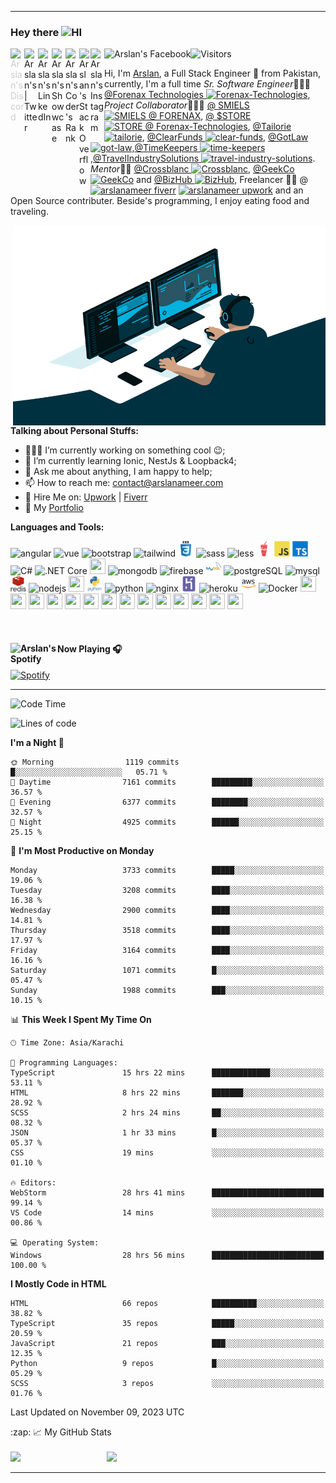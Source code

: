 <hr/>

### Hey there <img src="https://media.giphy.com/media/hvRJCLFzcasrR4ia7z/giphy.gif" width="25px" height="25px" alt="HI">
<a href="https://discord.gg/ArslanAmeer#5079" style="color: #ccc">
  <img align="left" alt="Arslan's Discord" style="color: #ccc" width="22px" src="https://cdn.worldvectorlogo.com/logos/discord.svg" />
</a>
<a href="https://twitter.com/ThELeGenD_Says">
  <img align="left" alt="Arslan's | Twitter" width="22px" src="https://cdn-icons-png.flaticon.com/512/124/124021.png" />
</a>
<a href="https://www.linkedin.com/in/arslanameer/">
  <img align="left" alt="Arslan's LinkedIn" width="22px" src="https://cdn.worldvectorlogo.com/logos/linkedin-icon-2.svg" />
</a>
<a href="https://www.showwcase.com/arslanameer">
  <img align="left" alt="Arslan's Showwcase" width="22px" src="https://res.cloudinary.com/crunchbase-production/image/upload/c_lpad,h_170,w_170,f_auto,b_white,q_auto:eco,dpr_1/jx4jznjkforzn6euhepo" />
</a>
<a href="https://profile.codersrank.io/user/arslanameer">
  <img align="left" alt="Arslan's Coder's Rank" width="22px" src="https://seeklogo.com/images/C/codersrank-logo-31F4344B52-seeklogo.com.png" />
</a>
<a href="https://stackoverflow.com/users/9195105/arslan-ameer">
  <img align="left" alt="Arslan's Stack Overflow" width="18px" src="https://cdn.worldvectorlogo.com/logos/stack-overflow.svg" />
</a>
<a href="https://www.instagram.com/lk2712/">
  <img align="left" alt="Arslan's Instagram" width="22px" src="https://cdn.worldvectorlogo.com/logos/instagram-2016-5.svg" />
</a>
<a href="https://www.facebook.com/arslanameer2712">
  <img align="left" alt="Arslan's Facebook" height="22px" src="https://cdn.worldvectorlogo.com/logos/facebook-4.svg" />
</a>

![Visitors](https://api.visitorbadge.io/api/visitors?path=ArslanAmeer&label=Visits&labelColor=%23003140&countColor=%2300b2df&style=flat&labelStyle=none)
<br />

Hi, I'm [Arslan](https://www.arslanameer.com), a Full Stack Engineer 🚀 from Pakistan, currently, I'm a full time *Sr. Software Engineer*🧑🏻‍💻 [@Forenax Technologies <img src="https://avatars.githubusercontent.com/u/73475809?s=200&v=4" alt="Forenax-Technologies" width="16" height="16" />](https://github.com/Synares),  *Project Collaborator*👷🏻‍♂️  [@ SMIELS <img src="https://uploads-ssl.webflow.com/6103f89469b8fb6b7732fae6/610417bbfecae2dd26f35c17_favicon-32x32.png" alt="SMIELS @ FORENAX" width="16" height="16" />](https://www.smiels.com/), [@ $STORE <img src="https://avatars.githubusercontent.com/u/28670019?s=200&v=4" alt="STORE @ Forenax-Technologies" width="16" height="16" />](https://github.com/storecloudproject),  [@Tailorie <img src="https://avatars.githubusercontent.com/u/64091180?s=200&v=4" alt="tailorie" width="16" height="16" />](https://github.com/Tailorie), [@ClearFunds <img src="https://avatars.githubusercontent.com/u/72493713?s=200&v=4" alt="clear-funds" width="16" height="16" />](https://github.com/Clear-Funds), [@GotLaw <img src="https://avatars.githubusercontent.com/u/17888777?s=200&v=4" alt="got-law" width="16" height="16" />](https://github.com/GotLaw),[@TimeKeepers <img src="https://avatars.githubusercontent.com/u/8051294?s=200&v=4" alt="time-keepers" width="16" height="16">](https://github.com/TierOneTimekeepers),[@TravelIndustrySolutions <img src="https://avatars.githubusercontent.com/u/122027756?s=200&v=4" alt="travel-industry-solutions" width="16" height="16">](https://github.com/Travel-Industry-Solutions).
*Mentor*🕵🏻 [@Crossblanc <img src="https://avatars.githubusercontent.com/u/77790485?s=200&v=4" alt="Crossblanc" width="16" height="16" />](https://github.com/crossblanc), [@GeekCo <img src="https://avatars.githubusercontent.com/u/70113728?s=200&v=4" alt="GeekCo" width="16" height="16" />](https://github.com/Geeky-Coder-Co) and [@BizHub <img src="https://avatars.githubusercontent.com/u/67561117?s=200&v=4" alt="BizHub" width="16" height="16" />](https://github.com/Bizhub-Guyana), Freelancer 🥷🏼 @ [<img src="https://cdn.worldvectorlogo.com/logos/fiverr-1.svg" alt="arslanameer fiverr" width="16" height="16" />](https://www.fiverr.com/arslanameer) [<img src="https://cdn.worldvectorlogo.com/logos/upwork-1.svg" alt="arslanameer upwork" width="16" height="16" />](https://www.upwork.com/freelancers/~01aefe84e469a7841a) and an Open Source contributer. Beside's programming, I enjoy eating food and traveling.

  <img align="right" alt="GIF" src="https://github.com/ArslanAmeer/ArslanAmeer/blob/master/assets/arslan-coding.gif" width="500" height="320" />

**Talking about Personal Stuffs:**

- 👨🏽‍💻 I’m currently working on something cool :wink:;
- 🌱 I’m currently learning Ionic, NestJs & Loopback4; 
- 💬 Ask me about anything, I am happy to help;
- 📫 How to reach me: [contact@arslanameer.com](contact@arslanameer.com)
- 🧞 Hire Me on: [Upwork](https://www.upwork.com/freelancers/~01aefe84e469a7841a) | [Fiverr](https://www.fiverr.com/arslanameer)
- 📝 My [Portfolio](https://www.arslanameer.com/)

**Languages and Tools:**  


<p align="left">
<img src="https://cdn.worldvectorlogo.com/logos/angular-icon-1.svg" alt="angular" width="25" height="25" />
<img src="https://cdn.worldvectorlogo.com/logos/vue-9.svg" alt="vue" width="23" height="23" />
<img src="https://cdn.worldvectorlogo.com/logos/bootstrap-5-1.svg" alt="bootstrap" width="25" height="25" />
<img src="https://user-images.githubusercontent.com/25181517/202896760-337261ed-ee92-4979-84c4-d4b829c7355d.png" alt="tailwind" width="25" height="25" />
<img src="https://raw.githubusercontent.com/devicons/devicon/master/icons/css3/css3-original-wordmark.svg" alt="css3" width="25" height="25" />
<img src="https://cdn.worldvectorlogo.com/logos/sass-1.svg" alt="sass" width="25" height="25" />
<img src="https://cdn.worldvectorlogo.com/logos/less.svg" alt="less" width="25" height="25" />
<img src="https://raw.githubusercontent.com/devicons/devicon/master/icons/gulp/gulp-plain.svg" alt="gulp" width="25" height="25" />
<img src="https://raw.githubusercontent.com/devicons/devicon/master/icons/javascript/javascript-original.svg" alt="javascript" width="25" height="25" />
<img src="https://raw.githubusercontent.com/devicons/devicon/master/icons/typescript/typescript-original.svg" alt="typescript" width="25" height="25" />
<img src="https://user-images.githubusercontent.com/25181517/121405384-444d7300-c95d-11eb-959f-913020d3bf90.png" alt="C#" width="25" height="25" />
<img src="https://cdn.worldvectorlogo.com/logos/dot-net-core-7.svg" alt=".NET Core" width="25" height="25" />
<img src="https://cdn.worldvectorlogo.com/logos/nodejs-icon.svg" height="25" width="25">
<img src="https://cdn.worldvectorlogo.com/logos/mongodb-icon-1.svg" alt="mongodb" width="25" height="25" />
<img src="https://user-images.githubusercontent.com/25181517/189716855-2c69ca7a-5149-4647-936d-780610911353.png" alt="firebase" width="25" height="25" />
<img src="https://raw.githubusercontent.com/devicons/devicon/master/icons/mysql/mysql-original-wordmark.svg" alt="mysql" width="25" height="25" />
<img src="https://user-images.githubusercontent.com/25181517/117208740-bfb78400-adf5-11eb-97bb-09072b6bedfc.png" alt="postgreSQL" width="25" height="25" />
<img src="https://banner2.cleanpng.com/20180817/csy/kisspng-microsoft-sql-server-microsoft-corporation-sql-ser-5b7663e3cd2565.5939753015344854758403.jpg" alt="mysql" width="25" height="25" />
<img src="https://raw.githubusercontent.com/devicons/devicon/master/icons/redis/redis-original-wordmark.svg" alt="redis" width="25" height="25" />
<img src="https://cdn.worldvectorlogo.com/logos/nodejs-1.svg" alt="nodejs" width="25" height="25" />
<img src="https://cdn.worldvectorlogo.com/logos/c.svg" width="25" height="25" >
<img src="https://raw.githubusercontent.com/devicons/devicon/master/icons/python/python-original-wordmark.svg" alt="python" width="25" height="25" />
<img src="https://cdn.worldvectorlogo.com/logos/django.svg" alt="python" width="25" height="25" />
<img src="https://cdn.worldvectorlogo.com/logos/nginx-1.svg" alt="nginx" width="25" height="25" />
<img src="https://raw.githubusercontent.com/devicons/devicon/master/icons/heroku/heroku-plain.svg" alt="heroku" width="25" height="25" />
<img src="https://cdn.worldvectorlogo.com/logos/netlify.svg" alt="heroku" width="25" height="25" />
<img src="https://raw.githubusercontent.com/github/explore/80688e429a7d4ef2fca1e82350fe8e3517d3494d/topics/aws/aws.png" alt="aws" width="25" height="25" />
<img src="https://cdn.worldvectorlogo.com/logos/docker.svg" alt="Docker" width="25" height="25" />
<img src="https://cdn.worldvectorlogo.com/logos/git-icon.svg" width="25" height="25" >
<img src="https://cdn.worldvectorlogo.com/logos/photoshop-cc-6.svg" width="25" height="25" >
  <img src="https://cdn.worldvectorlogo.com/logos/adobe-illustrator-cc-2019.svg" width="25" height="25" >
  <img src="https://cdn.worldvectorlogo.com/logos/adobe-xd.svg" width="25" height="25" >
  <img src="https://cdn.worldvectorlogo.com/logos/invision.svg" width="25" height="25" >
  <img src="https://cdn.worldvectorlogo.com/logos/jira-1.svg" width="25" height="25" >
  <img src="https://cdn.worldvectorlogo.com/logos/trello.svg" width="25" height="25" >
  <img src="https://cdn.worldvectorlogo.com/logos/visual-studio-2013.svg" width="25" height="25" >
  <img src="https://cdn.worldvectorlogo.com/logos/visual-studio-code-1.svg" width="25" height="25" >
  <img src="https://cdn.worldvectorlogo.com/logos/webstorm-icon.svg" width="25" height="25" >
  <img src="https://cdn.worldvectorlogo.com/logos/resharperc-icon.svg" width="25" height="25" >
  <img src="https://cdn.worldvectorlogo.com/logos/github-icon.svg" width="25" height="25" >
  <img src="https://cdn.worldvectorlogo.com/logos/bitbucket-icon.svg" width="25" height="25" >
  <img src="https://cdn.worldvectorlogo.com/logos/gitlab.svg" width="25" height="25" >
</p>

<br />

#### <img align="left" alt="Arslan's Spotify" width="75px" src="https://cdn.worldvectorlogo.com/logos/spotify-logo-with-text-1.svg"/> Now Playing 🎧 

[![Spotify](https://spotify-play.arslanameer.vercel.app/api/spotify)](https://open.spotify.com/user/mqjqw4pv2745llonloqsqlijc?si=wlRAdEdEQ5aPabN4e_KJXQ)


<hr/>

<!--START_SECTION:waka-->
![Code Time](http://img.shields.io/badge/Code%20Time-2%2C925%20hrs%2049%20mins-blue)

![Lines of code](https://img.shields.io/badge/From%20Hello%20World%20I%27ve%20Written-29.1%20million%20lines%20of%20code-blue)

**I'm a Night 🦉** 

```text
🌞 Morning                1119 commits        █░░░░░░░░░░░░░░░░░░░░░░░░   05.71 % 
🌆 Daytime                7161 commits        █████████░░░░░░░░░░░░░░░░   36.57 % 
🌃 Evening                6377 commits        ████████░░░░░░░░░░░░░░░░░   32.57 % 
🌙 Night                  4925 commits        ██████░░░░░░░░░░░░░░░░░░░   25.15 % 
```
📅 **I'm Most Productive on Monday** 

```text
Monday                   3733 commits        █████░░░░░░░░░░░░░░░░░░░░   19.06 % 
Tuesday                  3208 commits        ████░░░░░░░░░░░░░░░░░░░░░   16.38 % 
Wednesday                2900 commits        ████░░░░░░░░░░░░░░░░░░░░░   14.81 % 
Thursday                 3518 commits        ████░░░░░░░░░░░░░░░░░░░░░   17.97 % 
Friday                   3164 commits        ████░░░░░░░░░░░░░░░░░░░░░   16.16 % 
Saturday                 1071 commits        █░░░░░░░░░░░░░░░░░░░░░░░░   05.47 % 
Sunday                   1988 commits        ███░░░░░░░░░░░░░░░░░░░░░░   10.15 % 
```


📊 **This Week I Spent My Time On** 

```text
🕑︎ Time Zone: Asia/Karachi

💬 Programming Languages: 
TypeScript               15 hrs 22 mins      █████████████░░░░░░░░░░░░   53.11 % 
HTML                     8 hrs 22 mins       ███████░░░░░░░░░░░░░░░░░░   28.92 % 
SCSS                     2 hrs 24 mins       ██░░░░░░░░░░░░░░░░░░░░░░░   08.32 % 
JSON                     1 hr 33 mins        █░░░░░░░░░░░░░░░░░░░░░░░░   05.37 % 
CSS                      19 mins             ░░░░░░░░░░░░░░░░░░░░░░░░░   01.10 % 

🔥 Editors: 
WebStorm                 28 hrs 41 mins      █████████████████████████   99.14 % 
VS Code                  14 mins             ░░░░░░░░░░░░░░░░░░░░░░░░░   00.86 % 

💻 Operating System: 
Windows                  28 hrs 56 mins      █████████████████████████   100.00 % 
```

**I Mostly Code in HTML** 

```text
HTML                     66 repos            ██████████░░░░░░░░░░░░░░░   38.82 % 
TypeScript               35 repos            █████░░░░░░░░░░░░░░░░░░░░   20.59 % 
JavaScript               21 repos            ███░░░░░░░░░░░░░░░░░░░░░░   12.35 % 
Python                   9 repos             █░░░░░░░░░░░░░░░░░░░░░░░░   05.29 % 
SCSS                     3 repos             ░░░░░░░░░░░░░░░░░░░░░░░░░   01.76 % 
```




 Last Updated on November 09, 2023 UTC
<!--END_SECTION:waka-->

<!-- 🚧 **My Todoist Stats:** -->
<!-- TODO-IST:START -->
<!-- TODO-IST:END -->
  <summary>:zap: 📈 My GitHub Stats</summary>
  <br>
   
   <div>
<a href="https://arslanameer.com" target="_blank"><img src="https://github-readme-stats.vercel.app/api?username=ArslanAmeer&count_private=true&show_icons=true&theme=dark&hide_border=true" width="350" align="right" /></a>
<a href="https://arslanameer.com" target="_blank"><img src="https://streak-stats.demolab.com?user=arslanameer&theme=dark&hide_border=true&date_format=M%20j%5B%2C%20Y%5D" width="350" /></a>
</div>
<!--   [![Arslan GitHub Streak](https://arslan-github-streaks.herokuapp.com?user=arslanameer&theme=dark&date_format=M%20j%5B%2C%20Y%5D)]() -->

<hr/>
